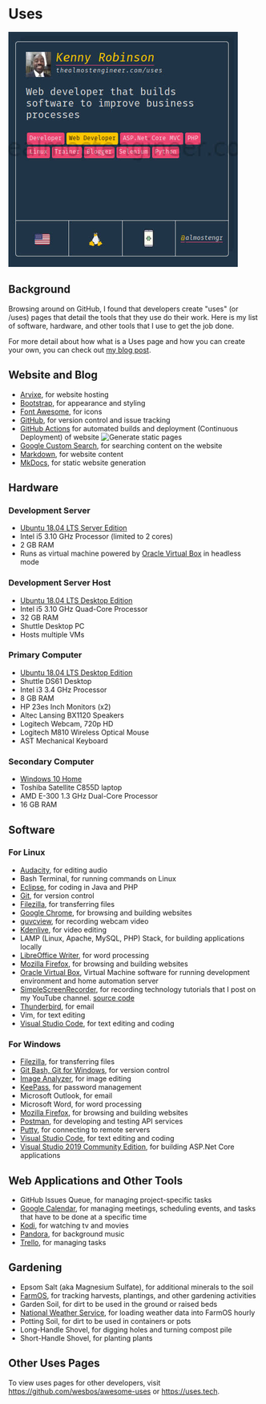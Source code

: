 ﻿# Uses

![My uses page entry on uses.tech](/images/2020.02.01-uses-entry.jpg)

## Background

Browsing around on GitHub, I found that developers create "uses" (or /uses) pages that 
detail the tools that they use do their work. Here is my list of software, 
hardware, and other tools that I use to get the job done. 

For more detail about how what is a Uses page and how you can create your own, 
you can check out [my blog post](/blog/technology/2020.02.01-developer-uses-page).

## Website and Blog

* [Arvixe](https://www.arvixe.com/), for website hosting
* [Bootstrap](https://getbootstrap.com), for appearance and styling
* [Font Awesome](https://fontawesome.com), for icons
* [GitHub](https://github.com/almostengr/almostengrwebsite), for version control and issue tracking
* [GitHub Actions](https://github.com/features/actions) for automated builds and deployment (Continuous Deployment) of website
![Generate static pages](https://github.com/almostengr/almostengrwebsite/workflows/Generate%20static%20pages/badge.svg?branch=master)
* [Google Custom Search](https://cse.google.com/cse/), for searching content on the website
* [Markdown](https://www.markdownguide.org/), for website content
* [MkDocs](https://mkdocs.org), for static website generation

## Hardware

### Development Server

* [Ubuntu 18.04 LTS Server Edition](https://ubuntu.com)
* Intel i5 3.10 GHz Processor (limited to 2 cores)
* 2 GB RAM
* Runs as virtual machine powered by 
[Oracle Virtual Box](https://virtualbox.org) in headless mode

### Development Server Host

* [Ubuntu 18.04 LTS Desktop Edition](https://ubuntu.com)
* Intel i5 3.10 GHz Quad-Core Processor
* 32 GB RAM
* Shuttle Desktop PC
* Hosts multiple VMs

### Primary Computer 

* [Ubuntu 18.04 LTS Desktop Edition](https://ubuntu.com)
* Shuttle DS61 Desktop
* Intel i3 3.4 GHz Processor
* 8 GB RAM
* HP 23es Inch Monitors (x2)
* Altec Lansing BX1120 Speakers
* Logitech Webcam, 720p HD
* Logitech M810 Wireless Optical Mouse
* AST Mechanical Keyboard

### Secondary Computer 

* [Windows 10 Home](https://www.microsoft.com/en-us/software-download/windows10ISO)
* Toshiba Satellite C855D laptop
* AMD E-300 1.3 GHz Dual-Core Processor
* 16 GB RAM

## Software

### For Linux 

* [Audacity](https://www.audacityteam.org/), for editing audio
* Bash Terminal, for running commands on Linux
* [Eclipse](https://eclipse.org), for coding in Java and PHP
* [Git](https://git-scm.com/), for version control
* [Filezilla](https://filezilla-project.org/), for transferring files
* [Google Chrome](https://google.com/chrome), for browsing and building websites
* [guvcview](https://en.wikipedia.org/wiki/Guvcview), for recording webcam video
* [Kdenlive](https://kdenlive.org/en), for video editing
* LAMP (Linux, Apache, MySQL, PHP) Stack, for building applications locally
* [LibreOffice Writer](https://www.libreoffice.org), for word processing
* [Mozilla Firefox](https://www.mozilla.org/en-us/firefox), for browsing and building websites
* [Oracle Virtual Box](https://virtualbox.org), Virtual Machine software for running
development environment and home automation server
* [SimpleScreenRecorder](https://www.maartenbaert.be/simplescreenrecorder/), for recording
technology tutorials that I post on my YouTube channel.
[source code](https://github.com/MaartenBaert/ssr)
* [Thunderbird](https://thunderbird.net/en-us), for email
* Vim, for text editing
* [Visual Studio Code](https://code.visualstudio.com/download), for text editing and coding

### For Windows 

* [Filezilla](https://filezilla-project.org/), for transferring files
* [Git Bash, Git for Windows](https://gitforwindows.org), for version control
* [Image Analyzer](http://meesoft.com/Analyzer/), for image editing
* [KeePass](https://keepass.info/), for password management
* Microsoft Outlook, for email 
* Microsoft Word, for word processing
* [Mozilla Firefox](https://www.mozilla.org/en-us/firefox), for browsing and building websites
* [Postman](https://getpostman.com), for developing and testing API services
* [Putty](https://www.putty.org), for connecting to remote servers
* [Visual Studio Code](https://code.visualstudio.com/download), for text editing and coding
* [Visual Studio 2019 Community Edition](https://code.visualstudio.com), 
for building ASP.Net Core applications

## Web Applications and Other Tools

* GitHub Issues Queue, for managing project-specific tasks
* [Google Calendar](https://www.google.com/calendar), for managing meetings, scheduling events,
and tasks that have to be done at a specific time
* [Kodi](https://kodi.tv), for watching tv and movies
* [Pandora](https://pandora.com), for background music
* [Trello](https://trello.com/almostengr/recommend), for managing tasks

## Gardening

* Epsom Salt (aka Magnesium Sulfate), for additional minerals to the soil
* [FarmOS](https://www.farmos.org), for tracking harvests, plantings, and other gardening activities
* Garden Soil, for dirt to be used in the ground or raised beds
* [National Weather Service](https://www.weather.gov/), for loading weather data into FarmOS hourly
* Potting Soil, for dirt to be used in containers or pots
* Long-Handle Shovel, for digging holes and turning compost pile
* Short-Handle Shovel, for planting plants

## Other Uses Pages

To view uses pages for other developers, visit 
<a href="https://github.com/wesbos/awesome-uses" target="_blank">https://github.com/wesbos/awesome-uses</a>
or 
<a href="https://uses.tech" target="_blank">https://uses.tech</a>.
